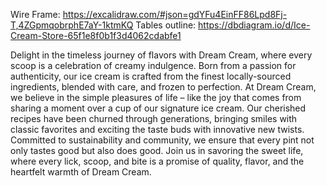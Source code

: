 Wire Frame: https://excalidraw.com/#json=gdYFu4EinFF86Lpd8Fj-T,4ZGpmqobrphE7aY-1ktmKQ
Tables outline: https://dbdiagram.io/d/Ice-Cream-Store-65f1e8f0b1f3d4062cdabfe1



Delight in the timeless journey of flavors with Dream Cream, where every scoop is a celebration of creamy indulgence. Born from a passion for authenticity, our ice cream is crafted from the finest locally-sourced ingredients, blended with care, and frozen to perfection. At Dream Cream, we believe in the simple pleasures of life – like the joy that comes from sharing a moment over a cup of our signature ice cream. Our cherished recipes have been churned through generations, bringing smiles with classic favorites and exciting the taste buds with innovative new twists. Committed to sustainability and community, we ensure that every pint not only tastes good but also does good. Join us in savoring the sweet life, where every lick, scoop, and bite is a promise of quality, flavor, and the heartfelt warmth of Dream Cream.